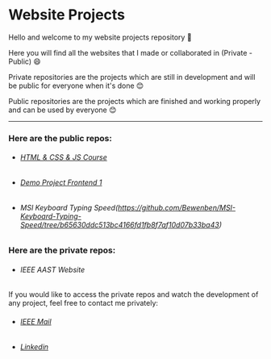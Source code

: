 # Website Projects

Hello and welcome to my website projects repository 🙏

Here you will find all the websites that I made or collaborated in (Private - Public) 😄

Private repositories are the projects which are still in development and will be public for everyone when it's done 😊

Public repositories are the projects which are finished and working properly and can be used by everyone 😊

___

### Here are the public repos:

- ###### [HTML & CSS & JS Course](https://github.com/Bewenben/FruitMarket/tree/e5cccb221b3262f50667af9f00aa7e5522e7e90d)

- ###### [Demo Project Frontend 1](https://github.com/Bewenben/DemoProject1/tree/0faf386c0424a1f466b76bc25f9920c4bba24cef)

- ###### MSI Keyboard Typing Speed(https://github.com/Bewenben/MSI-Keyboard-Typing-Speed/tree/b65630ddc513bc4166fd1fb8f7af10d07b33ba43)

### Here are the private repos:

- ###### IEEE AAST Website

If you would like to access the private repos and watch the development of any project, feel free to contact me privately:

- ###### [IEEE Mail](mailto:omarkhaled@ieee.org)

- ###### [Linkedin](https://www.linkedin.com/in/bewenben/)
